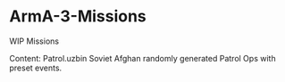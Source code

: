 # ArmA-3-Missions
WIP Missions


Content:
Patrol.uzbin    Soviet Afghan randomly generated Patrol Ops with preset events.



